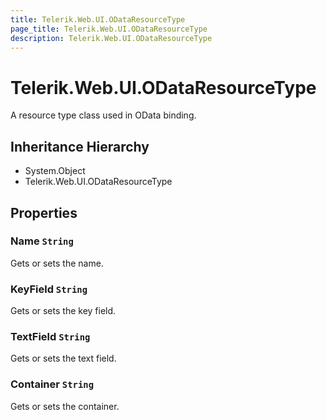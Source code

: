 ```yaml
---
title: Telerik.Web.UI.ODataResourceType
page_title: Telerik.Web.UI.ODataResourceType
description: Telerik.Web.UI.ODataResourceType
---
```


# Telerik.Web.UI.ODataResourceType

A resource type class used in OData binding.

## Inheritance Hierarchy

* System.Object
* Telerik.Web.UI.ODataResourceType

## Properties

###  Name `String`

Gets or sets the name.

###  KeyField `String`

Gets or sets the key field.

###  TextField `String`

Gets or sets the text field.

###  Container `String`

Gets or sets the container.

